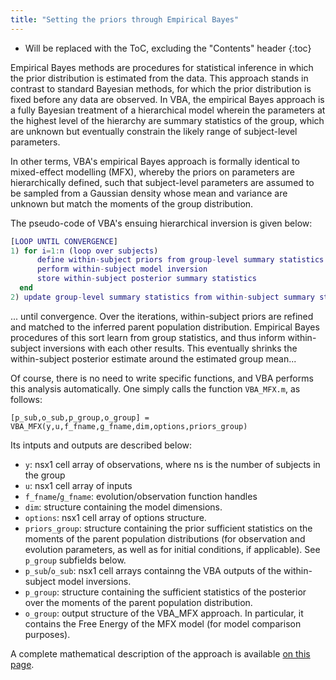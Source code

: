 ```yaml
---
title: "Setting the priors through Empirical Bayes"
---
```

* Will be replaced with the ToC, excluding the "Contents" header
{:toc}


Empirical Bayes methods are procedures for statistical inference in which the prior distribution is estimated from the data. This approach stands in contrast to standard Bayesian methods, for which the prior distribution is fixed before any data are observed. In VBA, the empirical Bayes approach is a fully Bayesian treatment of a hierarchical model wherein the parameters at the highest level of the hierarchy are summary statistics of the group, which are unknown but eventually constrain the likely range of subject-level parameters. 

In other terms, VBA's empirical Bayes approach is formally identical to mixed-effect modelling (MFX), whereby the priors on parameters are hierarchically defined, such that subject-level parameters are assumed to be sampled from a Gaussian density whose mean and variance are unknown but match the moments of the group distribution.

The pseudo-code of VBA's ensuing hierarchical inversion is given below:

```matlab
[LOOP UNTIL CONVERGENCE]
1) for i=1:n (loop over subjects)
      define within-subject priors from group-level summary statistics
      perform within-subject model inversion
      store within-subject posterior summary statistics
  end
2) update group-level summary statistics from within-subject summary statistics
```

... until convergence. Over the iterations, within-subject priors are refined and matched to the inferred parent population distribution. Empirical Bayes procedures of this sort learn from group statistics, and thus inform within-subject inversions with each other results. This eventually shrinks the within-subject posterior estimate around the estimated group mean...

Of course, there is no need to write specific functions, and VBA performs this analysis automatically. One simply calls the function `VBA_MFX.m`, as follows:

```
[p_sub,o_sub,p_group,o_group] = VBA_MFX(y,u,f_fname,g_fname,dim,options,priors_group)
```

Its intputs and outputs are described below:

- `y`: nsx1 cell array of observations, where ns is the number of subjects in the group
- `u`:  nsx1 cell array of inputs
- `f_fname`/`g_fname`: evolution/observation function handles
- `dim`: structure containing the model dimensions.
- `options`: nsx1 cell array of options structure.
- `priors_group`: structure containing the prior sufficient statistics on the moments of the parent population distributions (for observation and evolution parameters, as well as for initial conditions, if applicable). See `p_group` subfields below.
- `p_sub`/`o_sub`: nsx1 cell arrays containng the VBA outputs of the within-subject model inversions.
- `p_group`: structure containing the sufficient statistics of the posterior over the moments of the parent population distribution.
- `o_group`: output structure of the VBA_MFX approach. In particular, it contains the Free Energy of the MFX model (for model comparison purposes).

A complete mathematical description of the approach is available [on this page](https://sites.google.com/site/jeandaunizeauswebsite/links/resources).
